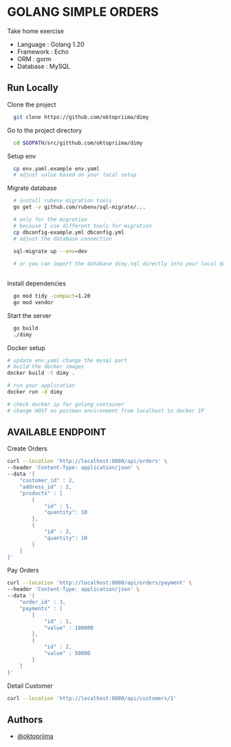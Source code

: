 
# GOLANG SIMPLE ORDERS

Take home exercise
- Language : Golang 1.20
- Framework : Echo
- ORM : gorm
- Database : MySQL

## Run Locally

Clone the project

```bash
  git clone https://github.com/oktopriima/dimy
```

Go to the project directory

```bash
  cd $GOPATH/src/gitthub.com/oktopriima/dimy
```

Setup env
```bash
  cp env.yaml.example env.yaml
  # adjust value based on your local setup
```

Migrate database
```bash
  # install rubenv migration tools
  go get -v github.com/rubenv/sql-migrate/... 

  # only for the migration
  # because I use different tools for migration
  cp dbconfig-example.yml dbconfig.yml
  # adjust the database connection

  sql-migrate up --env=dev
  
  # or you can import the database dimy.sql directly into your local database
  
```

Install dependencies

```bash
  go mod tidy -compact=1.20
  go mod vendor
```

Start the server

```bash
  go build
  ./dimy
```

Docker setup
```bash
# update env.yaml change the mysql part
# build the docker images
docker build -t dimy .

# run your application
docker run -d dimy

# check docker ip for golang container
# change HOST on postman environment from localhost to docker IP
```

## AVAILABLE ENDPOINT
Create Orders
```bash
curl --location 'http://localhost:8080/api/orders' \
--header 'Content-Type: application/json' \
--data '{
    "customer_id" : 2,
    "address_id" : 2,
    "products" : [
        {
            "id" : 1,
            "quantity": 10
        },
        {
            "id" : 2,
            "quantity": 10
        }
    ]
}'
```

Pay Orders
```bash
curl --location 'http://localhost:8080/api/orders/payment' \
--header 'Content-Type: application/json' \
--data '{
    "order_id" : 3,
    "payments" : [
        {
            "id" : 1,
            "value" : 100000
        },
        {
            "id" : 2,
            "value" : 50000
        }
    ]
}'
```

Detail Customer
```bash
curl --location 'http://localhost:8080/api/customers/1'
```
## Authors

- [@oktopriima](https://www.github.com/oktopriima)